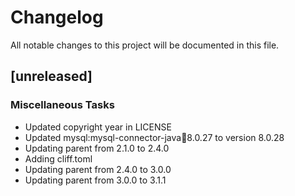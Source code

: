# Changelog
All notable changes to this project will be documented in this file.

## [unreleased]

### Miscellaneous Tasks

- Updated copyright year in LICENSE
- Updated mysql:mysql-connector-java:jar:8.0.27 to version 8.0.28
- Updating parent from 2.1.0 to 2.4.0
- Adding cliff.toml
- Updating parent from 2.4.0 to 3.0.0
- Updating parent from 3.0.0 to 3.1.1

<!-- generated by git-cliff -->
